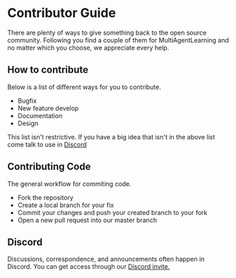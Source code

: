 # Contributor Guide

There are plenty of ways to give something back to the open source community. Following you find a couple of them for MultiAgentLearning and no matter which you choose, we appreciate every help.

## How to contribute

Below is a list of different ways for you to contribute.

* Bugfix
* New feature develop
* Documentation
* Design

This list isn't restrictive. If you have a big idea that isn't in the above list come talk to use in [Discord](https://discord.gg/wjVJEDc)

## Contributing Code

The general workflow for commiting code.

* Fork the repository
* Create a local branch for your fix
* Commit your changes and push your created branch to your fork
* Open a new pull request into our master branch

## Discord

Discussions, correspondence, and announcements often happen in Discord. You can get access through our [Discord invite.](https://discord.gg/wjVJEDc)

